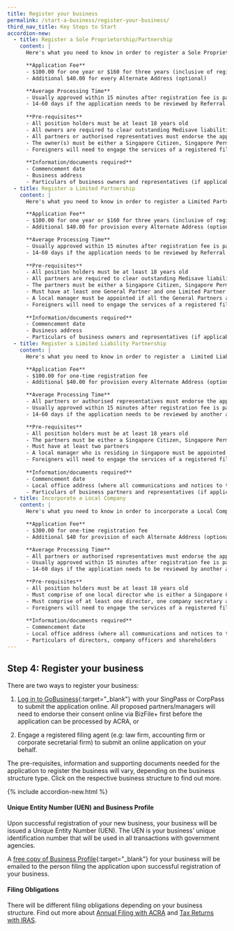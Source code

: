 ```yaml
---
title: Register your business
permalink: /start-a-business/register-your-business/
third_nav_title: Key Steps to Start
accordion-new:
  - title: Register a Sole Proprietorship/Partnership
    content: |
      Here's what you need to know in order to register a Sole Proprietorship/Partnership

      **Application Fee**
      - $100.00 for one year or $160 for three years (inclusive of registration and renewal fee)
      - Additional $40.00 for every Alternate Address (optional)

      **Average Processing Time**
      - Usually approved within 15 minutes after registration fee is paid
      - 14-60 days if the application needs to be reviewed by Referral Authorities
      
      **Pre-requisites**
      - All position holders must be at least 18 years old
      - All owners are required to clear outstanding Medisave liabilities with CPF Board
      - All partners or authorised representatives must endorse the application before payment can be made
      - The owner(s) must be either a Singapore Citizen, Singapore Permanent Resident or an EntrePass Holder
      - Foreigners will need to engage the services of a registered filing agent (e.g. a law firm, accounting firm or corporate secretarial firm) to submit the online application on your behalf.
 
      **Information/documents required**
      - Commencement date
      - Business address
      - Particulars of business owners and representatives (if applicable)
  - title: Register a Limited Partnership
    content: |
      Here's what you need to know in order to register a Limited Partnership.

      **Application Fee**
      - $100.00 for one year or $160 for three years (inclusive of registration and renewal fee)
      - Additional $40.00 for provision every Alternate Address (optional)

      **Average Processing Time**
      - Usually approved within 15 minutes after registration fee is paid.
      - 14-60 days if the application needs to be reviewed by Referral Authorities
      
      **Pre-requisites**
      - All position holders must be at least 18 years old
      - All partners are required to clear outstanding Medisave liabilities with CPF Board
      - The partners must be either a Singapore Citizen, Singapore Permanent Resident or an EntrePass Holder
      - Must have at least one General Partner and one Limited Partner
      - A local manager must be appointed if all the General Partners are not residing in Singapore
      - Foreigners will need to engage the services of a registered filing agent (e.g. a law firm, accounting firm or corporate secretarial firm) to submit the online application on your behalf.
 
      **Information/documents required**
      - Commencement date
      - Business address
      - Particulars of business owners and representatives (if applicable)
  - title: Register a Limited Liability Partnership
    content: |
      Here's what you need to know in order to register a  Limited Liability Partnership (LLP).

      **Application Fee**
      - $100.00 for one-time registration fee
      - Additional $40.00 for provision every Alternate Address (optional)

      **Average Processing Time**
      - All partners or authorised representatives must endorse the application before payment can be made
      - Usually approved within 15 minutes after registration fee is paid
      - 14-60 days if the application needs to be reviewed by another agency

      **Pre-requisites**
      - All position holders must be at least 18 years old
      - The partners must be either a Singapore Citizen, Singapore Permanent Resident or an EntrePass Holder
      - Must have at least two partners
      - A local manager who is residing in Singapore must be appointed
      - Foreigners will need to engage the services of a registered filing agent (e.g. a law firm, accounting firm or corporate secretarial firm) to submit the online application on your behalf.
 
      **Information/documents required**
      - Commencement date
      - Local office address (where all communications and notices to the LLP are sent)
      - Particulars of business partners and representatives (if applicable)
  - title: Incorporate a Local Company
    content: |
      Here's what you need to know in order to incorporate a Local Company.

      **Application Fee**
      - $300.00 for one-time registration fee
      - Additional $40 for provision of each Alternate Address (optional)

      **Average Processing Time**
      - All partners or authorised representatives must endorse the application before payment can be made
      - Usually approved within 15 minutes after registration fee is paid
      - 14-60 days if the application needs to be reviewed by another agency

      **Pre-requisites**
      - All position holders must be at least 18 years old
      - Must comprise of one local director who is either a Singapore Citizen, Singapore Permanent Resident or an EntrePass Holder, and residing in Singapore
      - Must comprise of at least one director, one company secretary and one shareholder
      - Foreigners will need to engage the services of a registered filing agent (e.g. a law firm, accounting firm or corporate secretarial firm) to submit the online application on your behalf.
 
      **Information/documents required**
      - Commencement date
      - Local office address (where all communications and notices to the company are sent)
      - Particulars of directors, company officers and shareholders
---
```


## Step 4: Register your business

There are two ways to register your business:

1) [Log in to GoBusiness](https://www.google.com.sg/){:target="_blank"} with your SingPass or CorpPass to submit the application online. All proposed partners/managers will need to endorse their consent online via BizFile+ first before the application can be processed by ACRA, or

2) Engage a registered filing agent (e.g: law firm, accounting firm or corporate secretarial firm) to submit an online application on your behalf.

The pre-requisites, information and supporting documents needed for the application to register the business will vary, depending on the business structure type. Click on the respective business structure to find out more.

{% include accordion-new.html %}

#### Unique Entity Number (UEN) and Business Profile

Upon successful registration of your new business, your business will be issued a Unique Entity Number (UEN). The UEN is your business' unique identification number that will be used in all transactions with government agencies.

A [free copy of Business Profile](https://www.acra.gov.sg/about-bizfile/updates-and-announcements/provision-of-free-business-profiles){:target="_blank"} for your business will be emailed to the person filing the application upon successful registration of your business.

#### Filing Obligations

There will be different filing obligations depending on your business structure. Find out more about [Annual Filing with ACRA]() and [Tax Returns with IRAS](/run-and-grow/tax-filing/). 
